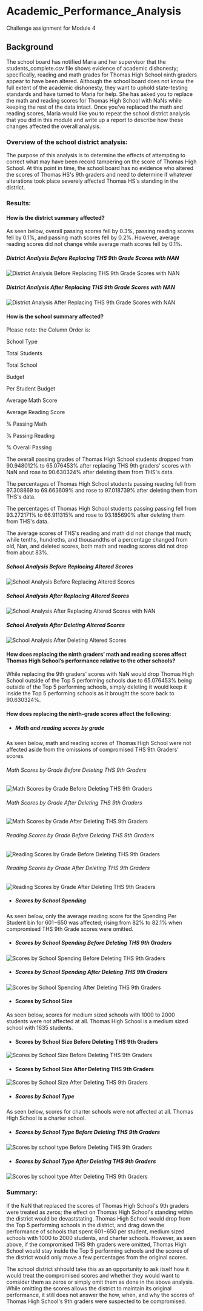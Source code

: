 # Academic_Performance_Analysis
Challenge assignment for Module 4

## Background
The school board has notified Maria and her supervisor that the students_complete.csv file shows evidence of academic dishonesty; specifically, reading and math grades for Thomas High School ninth graders appear to have been altered. Although the school board does not know the full extent of the academic dishonesty, they want to uphold state-testing standards and have turned to Maria for help. She has asked you to replace the math and reading scores for Thomas High School with NaNs while keeping the rest of the data intact. Once you’ve replaced the math and reading scores, Maria would like you to repeat the school district analysis that you did in this module and write up a report to describe how these changes affected the overall analysis.

### Overview of the school district analysis: 
The purpose of this analysis is to determine the effects of attempting to correct what may have been record tampering on the score of Thomas High School. At this point in time, the school board has no evidence who altered the scores of Thomas HS's 9th graders and need to determine if whatever alterations took place severely affected Thomas HS's standing in the district.   

### Results: 

#### How is the district summary affected?

As seen below, overall passing scores fell by 0.3%, passing reading scores fell by 0.1%, and passing math scores fell by 0.2%. However, average reading scores did not change while average math scores fell by 0.1%. 


##### District Analysis Before Replacing THS 9th Grade Scores with NAN
![District Analysis Before Replacing THS 9th Grade Scores with NAN](https://github.com/Itgotworse26/Academic_Performance_Analysis/blob/main/Results/District_Summary_Before_NAN.PNG)

##### District Analysis After Replacing THS 9th Grade Scores with NAN
![District Analysis After Replacing THS 9th Grade Scores with NAN](https://github.com/Itgotworse26/Academic_Performance_Analysis/blob/main/Results/District_Summary_After_NAN.PNG)


#### How is the school summary affected?
Please note: the Column Order is: 

School Type	

Total Students	

Total School 

Budget	

Per Student Budget	

Average Math Score	

Average Reading Score	

% Passing Math	

% Passing Reading	

% Overall Passing


The overall passing grades of Thomas High School students dropped from 90.948012% to 65.076453% after replacing THS 9th graders' scores with NaN and rose to 90.630324% after deleting them from THS's data.

The percentages of Thomas High School students passing reading fell from 97.308869 to 69.663609% and rose to 97.018739% after deleting them from THS's data.

The percentages of Thomas High School students passing passing fell from 93.272171% to 66.911315% and rose to 93.185690% after deleting them from THS's data.

The average scores of THS's reading and math did not change that much; while tenths, hundreths, and thousandths of a percentage changed from old, Nan, and deleted scores, both math and reading scores did not drop from about 83%. 


##### School Analysis Before Replacing Altered Scores
![School Analysis Before Replacing Altered Scores](https://github.com/Itgotworse26/Academic_Performance_Analysis/blob/main/Results/THS_School_Summary_Before_NAN.PNG)


##### School Analysis After Replacing Altered Scores
![School Analysis After Replacing Altered Scores with NAN](https://github.com/Itgotworse26/Academic_Performance_Analysis/blob/main/Results/THS_School_Summary_After_NAN.PNG)


##### School Analysis After Deleting Altered Scores
![School Analysis After Deleting Altered Scores](https://github.com/Itgotworse26/Academic_Performance_Analysis/blob/main/Results/THS_School_Summary_No_THS_9th_Graders.PNG)



#### How does replacing the ninth graders’ math and reading scores affect Thomas High School’s performance relative to the other schools?
While replacing the 9th graders' scores with NaN would drop Thomas High School outside of the Top 5 performing schools due to 65.076453% being outside of the Top 5 performing schools, simply deleting it would keep it inside the Top 5 performing schools as it brought the score back to 90.630324%.  


#### How does replacing the ninth-grade scores affect the following:

* ##### Math and reading scores by grade
As seen below, math and reading scores of Thomas High School were not affected aside from the omissions of compromised THS 9th Graders' scores.

###### Math Scores by Grade Before Deleting THS 9th Graders
![Math Scores by Grade Before Deleting THS 9th Graders](https://github.com/Itgotworse26/Academic_Performance_Analysis/blob/main/Results/Math_Scores_Before_NAN.PNG)

###### Math Scores by Grade After Deleting THS 9th Graders
![Math Scores by Grade After Deleting THS 9th Graders](https://github.com/Itgotworse26/Academic_Performance_Analysis/blob/main/Results/Math_Scores_No_THS_9th_Graders.PNG)


###### Reading Scores by Grade Before Deleting THS 9th Graders
![Reading Scores by Grade Before Deleting THS 9th Graders](https://github.com/Itgotworse26/Academic_Performance_Analysis/blob/main/Results/Reading_Scores_Before_NAN.PNG)

###### Reading Scores by Grade After Deleting THS 9th Graders
![Reading Scores by Grade After Deleting THS 9th Graders](https://github.com/Itgotworse26/Academic_Performance_Analysis/blob/main/Results/Reading_Scores_No_THS_9th_Graders.PNG)


* ##### Scores by School Spending
As seen below, only the average reading score for the Spending Per Student bin for $601-$650 was affected; rising from 82% to 82.1% when compromised THS 9th Grade scores were omitted. 

* ##### Scores by School Spending Before Deleting THS 9th Graders
![Scores by School Spending Before Deleting THS 9th Graders](https://github.com/Itgotworse26/Academic_Performance_Analysis/blob/main/Results/Spending_Summary_Before_NAN.PNG)

* ##### Scores by School Spending After Deleting THS 9th Graders
![Scores by School Spending After Deleting THS 9th Graders](https://github.com/Itgotworse26/Academic_Performance_Analysis/blob/main/Results/Spending_Summary_No_THS_9th_Grade.PNG)


* #### Scores by School Size 
As seen below, scores for medium sized schools with 1000 to 2000 students were not affected at all. Thomas High School is a medium sized school with 1635 students. 

* #### Scores by School Size Before Deleting THS 9th Graders
![Scores by School Size Before Deleting THS 9th Graders](https://github.com/Itgotworse26/Academic_Performance_Analysis/blob/main/Results/Size_Summary_Before_NAN.PNG)

* #### Scores by School Size After Deleting THS 9th Graders
![Scores by School Size After Deleting THS 9th Graders](https://github.com/Itgotworse26/Academic_Performance_Analysis/blob/main/Results/Size_Summary_No_THS_9th_Grade.PNG)


* ##### Scores by School Type 
As seen below, scores for charter schools were not affected at all. Thomas High School is a charter school. 

* ##### Scores by School Type Before Deleting THS 9th Graders
![Scores by school type Before Deleting THS 9th Graders](https://github.com/Itgotworse26/Academic_Performance_Analysis/blob/main/Results/Type_Summary_Before_NAN.PNG)

* ##### Scores by School Type After Deleting THS 9th Graders
![Scores by school type After Deleting THS 9th Graders](https://github.com/Itgotworse26/Academic_Performance_Analysis/blob/main/Results/Type_Summary_No_THS_9th_Grade.PNG)


### Summary: 
If the NaN that replaced the scores of Thomas High School's 9th graders were treated as zeros; the effect on Thomas High School's standing within the district would be devaststating. Thomas High School would drop from the Top 5 performing schools in the district, and drag down the performance of schools that spent $601-$650 per student, medium sized schools with 1000 to 2000 students, and charter schools. However, as seen above, if the compromised THS 9th graders were omitted, Thomas High School would stay inside the Top 5 performing schools and the scores of the district would only move a few percentages from the original scores.

The school district shhould take this as an opportunity to ask itself how it would treat the compromised scores and whether they would want to comsider them as zeros or simply omit them as done in the above analysis. While omitting the scores allows the district to maintain its original performance, it still does not answer the how, when, and why the scores of Thomas High School's 9th graders were suspected to be compromised.